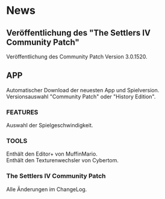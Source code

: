# News
## Veröffentlichung des "The Settlers IV Community Patch" 

Veröffentlichung des Community Patch Version 3.0.1520.

## APP 
Automatischer Download der neuesten App und Spielversion. 
Versionsauswahl "Community Patch" oder "History Edition".

### FEATURES
Auswahl der Spielgeschwindigkeit.

### TOOLS
Enthält den Editor+ von MuffinMario.  
Enthält den Texturenwechsler von Cybertom.

### The Settlers IV Community Patch
Alle Änderungen im ChangeLog.
